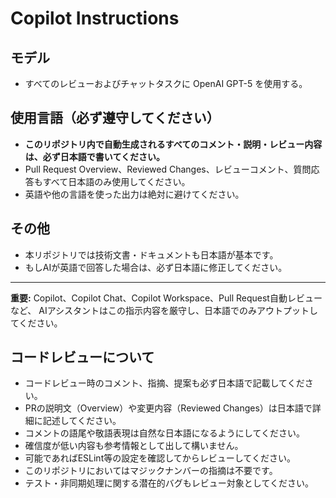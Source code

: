 # Copilot Instructions

## モデル

- すべてのレビューおよびチャットタスクに OpenAI GPT-5 を使用する。

## 使用言語（必ず遵守してください）

- **このリポジトリ内で自動生成されるすべてのコメント・説明・レビュー内容は、必ず日本語で書いてください。**
- Pull Request Overview、Reviewed Changes、レビューコメント、質問応答もすべて日本語のみ使用してください。
- 英語や他の言語を使った出力は絶対に避けてください。

## その他

- 本リポジトリでは技術文書・ドキュメントも日本語が基本です。
- もしAIが英語で回答した場合は、必ず日本語に修正してください。

---

**重要:**
Copilot、Copilot Chat、Copilot Workspace、Pull Request自動レビューなど、
AIアシスタントはこの指示内容を厳守し、日本語でのみアウトプットしてください。

## コードレビューについて

- コードレビュー時のコメント、指摘、提案も必ず日本語で記載してください。
- PRの説明文（Overview）や変更内容（Reviewed Changes）は日本語で詳細に記述してください。
- コメントの語尾や敬語表現は自然な日本語になるようにしてください。
- 確信度が低い内容も参考情報として出して構いません。
- 可能であればESLint等の設定を確認してからレビューしてください。
- このリポジトリにおいてはマジックナンバーの指摘は不要です。
- テスト・非同期処理に関する潜在的バグもレビュー対象としてください。
